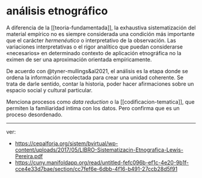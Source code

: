 # análisis etnográfico
A diferencia de la [[teoria-fundamentada]], la exhaustiva sistematización del material empírico no es siempre considerada una condición más importante que el carácter *hermenéutico* o interpretativo de la observación. Las variaciones interpretativas o el rigor analítico que puedan considerarse «necesarios» en determinado contexto de aplicación etnográfica no la eximen de ser una aproximación orientada empíricamente.

De acuerdo con @tyner-mullings&al2021, el análisis es la etapa donde se ordena la información recolectada para crear una unidad coherente. Se trata de darle sentido, contar la historia, poder hacer afirmaciones sobre un espacio social y cultural particular.

Menciona procesos como *data reduction* o la [[codificacion-tematica]], que permiten la familiaridad íntima con los datos. Pero confirma que es un proceso desordenado.

---

ver: 

- https://cepalforja.org/sistem/bvirtual/wp-content/uploads/2017/05/LIBRO-Sistematizacin-Etnografica-Lewis-Pereira.pdf
- https://cuny.manifoldapp.org/read/untitled-fefc096b-ef1c-4e20-9b1f-cce4e33d7bae/section/cc7fef6e-6dbb-4f16-b491-27ccb28d5f91
